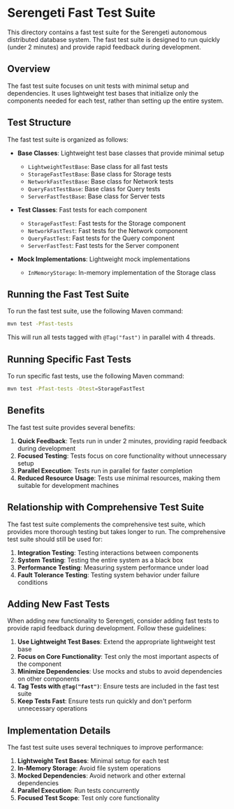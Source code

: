 # Serengeti Fast Test Suite

This directory contains a fast test suite for the Serengeti autonomous distributed database system. The fast test suite is designed to run quickly (under 2 minutes) and provide rapid feedback during development.

## Overview

The fast test suite focuses on unit tests with minimal setup and dependencies. It uses lightweight test bases that initialize only the components needed for each test, rather than setting up the entire system.

## Test Structure

The fast test suite is organized as follows:

- **Base Classes**: Lightweight test base classes that provide minimal setup
  - `LightweightTestBase`: Base class for all fast tests
  - `StorageFastTestBase`: Base class for Storage tests
  - `NetworkFastTestBase`: Base class for Network tests
  - `QueryFastTestBase`: Base class for Query tests
  - `ServerFastTestBase`: Base class for Server tests

- **Test Classes**: Fast tests for each component
  - `StorageFastTest`: Fast tests for the Storage component
  - `NetworkFastTest`: Fast tests for the Network component
  - `QueryFastTest`: Fast tests for the Query component
  - `ServerFastTest`: Fast tests for the Server component

- **Mock Implementations**: Lightweight mock implementations
  - `InMemoryStorage`: In-memory implementation of the Storage class

## Running the Fast Test Suite

To run the fast test suite, use the following Maven command:

```bash
mvn test -Pfast-tests
```

This will run all tests tagged with `@Tag("fast")` in parallel with 4 threads.

## Running Specific Fast Tests

To run specific fast tests, use the following Maven command:

```bash
mvn test -Pfast-tests -Dtest=StorageFastTest
```

## Benefits

The fast test suite provides several benefits:

1. **Quick Feedback**: Tests run in under 2 minutes, providing rapid feedback during development
2. **Focused Testing**: Tests focus on core functionality without unnecessary setup
3. **Parallel Execution**: Tests run in parallel for faster completion
4. **Reduced Resource Usage**: Tests use minimal resources, making them suitable for development machines

## Relationship with Comprehensive Test Suite

The fast test suite complements the comprehensive test suite, which provides more thorough testing but takes longer to run. The comprehensive test suite should still be used for:

1. **Integration Testing**: Testing interactions between components
2. **System Testing**: Testing the entire system as a black box
3. **Performance Testing**: Measuring system performance under load
4. **Fault Tolerance Testing**: Testing system behavior under failure conditions

## Adding New Fast Tests

When adding new functionality to Serengeti, consider adding fast tests to provide rapid feedback during development. Follow these guidelines:

1. **Use Lightweight Test Bases**: Extend the appropriate lightweight test base
2. **Focus on Core Functionality**: Test only the most important aspects of the component
3. **Minimize Dependencies**: Use mocks and stubs to avoid dependencies on other components
4. **Tag Tests with `@Tag("fast")`**: Ensure tests are included in the fast test suite
5. **Keep Tests Fast**: Ensure tests run quickly and don't perform unnecessary operations

## Implementation Details

The fast test suite uses several techniques to improve performance:

1. **Lightweight Test Bases**: Minimal setup for each test
2. **In-Memory Storage**: Avoid file system operations
3. **Mocked Dependencies**: Avoid network and other external dependencies
4. **Parallel Execution**: Run tests concurrently
5. **Focused Test Scope**: Test only core functionality